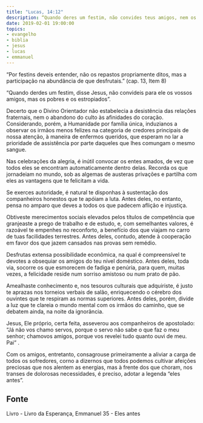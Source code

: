 ```yaml
---
title: "Lucas, 14:12"
description: “Quando deres um festim, não convides teus amigos, nem os teus irmãos, nem os teus vizinhos ricos, para que não suceda que também eles te tornem a convidar e te seja isso recompensado.”
date: 2019-02-01 19:00:00
topics: 
- evangelho
- biblia
- jesus
- lucas
- emmanuel
---
```


“Por festins deveis entender, não os repastos
propriamente ditos, mas a participação na abundância de que
desfrutais.”
(cap. 13, Item 8)

“Quando derdes um festim, disse Jesus, não convideis para ele os vossos
amigos, mas os pobres e os estropiados”.

Decerto que o Divino Orientador não estabelecia a desistência das relações
fraternais, nem o abandono do culto às afinidades do coração. Considerando, porém,
a Humanidade por família única, induzia­nos a observar os irmãos menos felizes na
categoria de credores principais de nossa atenção, à maneira de enfermos queridos,
que esperam no lar a prioridade de assistência por parte daqueles que lhes
comungam o mesmo sangue.

Nas celebrações da alegria, é inútil convocar os entes amados, de vez que
todos eles se encontram automaticamente dentro delas. Recorda os que jornadeiam
no mundo, sob as algemas de austeras privações e partilha com eles as vantagens
que te felicitam a vida.

Se exerces autoridade, é natural te disponhas à sustentação dos
companheiros honestos que te apóiam a luta. Antes deles, no entanto, pensa no
amparo que deves a todos os que padecem aflição e injustiça.

Obtiveste merecimentos sociais elevados pelos títulos de competência que
granjeaste a prego de trabalho e de estudo, e, com semelhantes valores, é razoável te
empenhes no reconforto, a benefício dos que viajam no carro de tuas facilidades
terrestres. Antes deles, contudo, atende à cooperação em favor dos que jazem
cansados nas provas sem remédio.

Desfrutas extensa possibilidade econômica, na qual é compreensível te
devotes a obsequiar os amigos do teu nível doméstico. Antes deles, toda via, socorre
os que esmorecem de fadiga e penúria, para quem, muitas vezes, a felicidade reside
num sorriso amistoso ou num prato de pão.

Amealhaste conhecimento e, nos tesouros culturais que adquiriste, é justo te
aprazas nos torneios verbais de salão, enriquecendo o cérebro dos ouvintes que te
respiram as normas superiores. Antes deles, porém, divide a luz que te clareia o
mundo mental com os irmãos do caminho, que se debatem ainda, na noite da
ignorância.

Jesus, Ele próprio, certa feita, asseverou aos companheiros de apostolado: “Já não
vos chamo servos, porque o servo não sabe o que faz o meu senhor; chamo­vos
amigos, porque vos revelei tudo quanto ouvi de meu. Pai” .

Com os amigos, entretanto, consagrou­se primeiramente a aliviar a carga de
todos os sofredores, corno a dizer­nos que todos podemos cultivar afeições preciosas
que nos alentem as energias, mas à frente dos que choram, nos transes de dolorosas
necessidades, é preciso, adotar a legenda “eles antes”.



## Fonte
Livro - Livro da Esperança, Emmanuel
35 - Eles antes
